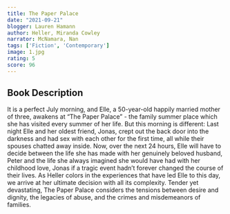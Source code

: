 ```yaml
---
title: The Paper Palace
date: "2021-09-21"
blogger: Lauren Hamann
author: Heller, Miranda Cowley
narrator: McNamara, Nan
tags: ['Fiction', 'Contemporary']
image: 1.jpg
rating: 5
score: 96
---
```


## Book Description

It is a perfect July morning, and Elle, a 50-year-old happily married mother of three, awakens at “The Paper Palace” - the family summer place which she has visited every summer of her life. But this morning is different: Last night Elle and her oldest friend, Jonas, crept out the back door into the darkness and had sex with each other for the first time, all while their spouses chatted away inside. Now, over the next 24 hours, Elle will have to decide between the life she has made with her genuinely beloved husband, Peter and the life she always imagined she would have had with her childhood love, Jonas if a tragic event hadn’t forever changed the course of their lives. As Heller colors in the experiences that have led Elle to this day, we arrive at her ultimate decision with all its complexity. Tender yet devastating, The Paper Palace considers the tensions between desire and dignity, the legacies of abuse, and the crimes and misdemeanors of families.